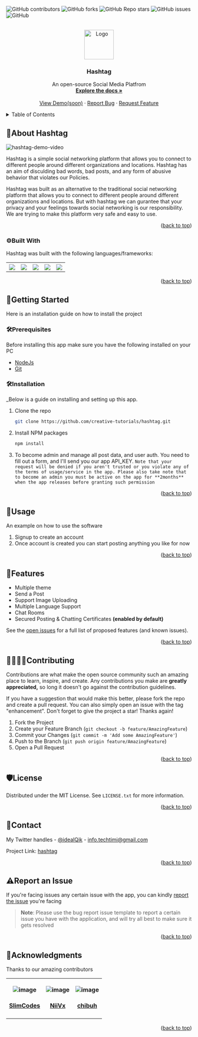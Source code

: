 <a name="readme-top"></a>

![GitHub contributors](https://img.shields.io/github/contributors/creative-tutorials/hashtag?style=for-the-badge)
![GitHub forks](https://img.shields.io/github/forks/creative-tutorials/hashtag?style=for-the-badge)
![GitHub Repo stars](https://img.shields.io/github/stars/creative-tutorials/hashtag?style=for-the-badge)
![GitHub issues](https://img.shields.io/github/issues/creative-tutorials/hashtag?style=for-the-badge)
![GitHub](https://img.shields.io/github/license/creative-tutorials/hashtag?color=blue&style=for-the-badge)



<!-- PROJECT LOGO -->
<br />
<div align="center">
  <a href="https://github.com/creative-tutorials/hashtag">
    <img src="public/icon.png" alt="Logo" width="80" height="80">
  </a>

  <h3 align="center">Hashtag</h3>

  <p align="center">
    An open-source Social Media Platfrom
    <br />
    <a href="#readme"><strong>Explore the docs »</strong></a>
    <br />
    <br />
    <a href="https://github.com/creative-tutorials/hashtag">View Demo(soon)</a>
    ·
    <a href="https://github.com/creative-tutorials/hashtag/issues/new?assignees=&labels=&template=bug_report.md&title=">Report Bug</a>
    ·
    <a href="https://github.com/creative-tutorials/hashtag/issues/new?assignees=&labels=&template=feature_request.md&title=">Request Feature</a>
  </p>
</div>



<!-- TABLE OF CONTENTS -->
<details>
  <summary>Table of Contents</summary>
  <ol>
    <li>
      <a href="#📑about-hashtag">About The Project</a>
      <ul>
        <li><a href="#⚙built-with">Built With</a></li>
      </ul>
    </li>
    <li>
      <a href="#📣getting-started">Getting Started</a>
      <ul>
        <li><a href="#🛠prerequisites">Prerequisites</a></li>
        <li><a href="#🛠installation">Installation</a></li>
      </ul>
    </li>
    <li><a href="#🔭usage">Usage</a></li>
    <li><a href="#🧪features">Features</a></li>
    <li><a href="#👨‍👩‍👧‍👦contributing">Contributing</a></li>
    <li><a href="#🛡license">License</a></li>
    <li><a href="#📩contact">Contact</a></li>
    <li><a href="#🤝acknowledgments">Acknowledgments</a></li>
  </ol>
</details>



<!-- ABOUT THE PROJECT -->

## 📑About Hashtag

![hashtag-demo-video](demo.gif)

Hashtag is a simple social networking platform that allows you to connect to different people around different organizations and locations. Hashtag has an aim of disculding bad words, bad posts, and any form of abusive behavior that violates our Policies.

Hashtag was built as an alternative to the traditional social networking platform that allows you to connect to different people around different organizations and locations. But with hashtag we can gurantee that your privacy and your feelings towards social networking is our responsibility. We are trying to make this platform very safe and easy to use. 

<p align="right">(<a href="#readme-top">back to top</a>)</p>



### ⚙Built With

Hashtag was built with the following languages/frameworks:

<table>
<tr>
<th>

<a href="https://reactjs.org/">

<img src="https://shields.io/badge/React-2A3143?logo=react&style=for-the-badge" />

</th>

<th>

<a href="https://expressjs.com/">

<img src="https://shields.io/badge/Express-2A3143?logo=express&style=for-the-badge" />

</a>
</th>

<th>

<a href="https://nodejs.org/">

<img src="https://shields.io/badge/Nodejs-2A3143?logo=node.js&style=for-the-badge" />

</a>
</th>

<th>

<a href="https://firebase.google.com/">

<img src="https://shields.io/badge/Firebase-2A3143?logo=firebase&style=for-the-badge" />

</a>
</th>

<th>

<a href="https://www.mongodb.com/">

<img src="https://shields.io/badge/MongoDB-2A3143?logo=mongodb&style=for-the-badge" />

</a>
</th>

</tr>
</table>

<p align="right">(<a href="#readme-top">back to top</a>)</p>



<!-- GETTING STARTED -->
## 📣Getting Started

Here is an installation guide on how to install the project

### 🛠Prerequisites

Before installing this app make sure you have the following installed on your PC

- [NodeJs](https://nodejs.org/en/download/)
- [Git](https://git-scm.com/downloads)

### 🛠Installation

_Below is a guide on installing and setting up this app.

1. Clone the repo
   ```sh
   git clone https://github.com/creative-tutorials/hashtag.git
   ```
2. Install NPM packages
   ```sh
   npm install
   ```
3. To become admin and manage all post data, and user auth. You need to fill out a form, and I'll send you our app API_KEY. `Note that your request will be denied if you aren't trusted or you violate any of the terms of usage/service in the app. Please also take note that to become an admin you must be active on the app for **2months** when the app releases before granting such permission` 

<p align="right">(<a href="#readme-top">back to top</a>)</p>



<!-- USAGE EXAMPLES -->
## 🔭Usage

An example on how to use the software

1. Signup to create an account
2. Once account is created you can start posting anything you like for now

<!-- _For more examples, please refer to the [Documentation](https://example.com)_ -->

<p align="right">(<a href="#readme-top">back to top</a>)</p>



<!-- ROADMAP -->
## 🧪Features

- Multiple theme
- Send a Post
- Support Image Uploading
- Multiple Language Support
- Chat Rooms
- Secured Posting & Chatting Certificates **(enabled by default)**

See the [open issues](https://github.com/creative-tutorials/hashtag/issues) for a full list of proposed features (and known issues).

<p align="right">(<a href="#readme-top">back to top</a>)</p>



<!-- CONTRIBUTING -->
## 👨‍👩‍👧‍👦Contributing

Contributions are what make the open source community such an amazing place to learn, inspire, and create. Any contributions you make are **greatly appreciated,** so long it doesn't go against the contribution guidelines.

If you have a suggestion that would make this better, please fork the repo and create a pull request. You can also simply open an issue with the tag "enhancement".
Don't forget to give the project a star! Thanks again!

1. Fork the Project
2. Create your Feature Branch (`git checkout -b feature/AmazingFeature`)
3. Commit your Changes (`git commit -m 'Add some AmazingFeature'`)
4. Push to the Branch (`git push origin feature/AmazingFeature`)
5. Open a Pull Request

<p align="right">(<a href="#readme-top">back to top</a>)</p>



<!-- LICENSE -->
## 🛡License

Distributed under the MIT License. See `LICENSE.txt` for more information.

<p align="right">(<a href="#readme-top">back to top</a>)</p>



<!-- CONTACT -->
## 📩Contact

My Twitter handles - [@idealQik](https://twitter.com/IdealQik) - info.techtimi@gmail.com

Project Link: [hashtag](https://github.com/creative-tutorials/hashtag/)

<p align="right">(<a href="#readme-top">back to top</a>)</p>

<!-- HELPER -->

## ⚠Report an Issue

If you're facing issues any certain issue with the app, you can kindly [report the issue](https://github.com/creative-tutorials/hashtag/issues/new/choose) you're facing

> **Note**: Please use the bug report issue template to report a certain issue you have with the application, and will try all best to make sure it gets resolved


<p align="right">(<a href="#readme-top">back to top</a>)</p>

<!-- ACKNOWLEDGMENTS -->
## 🤝Acknowledgments

Thanks to our amazing contributors

<table>
<tr>
<th>

![image](https://user-images.githubusercontent.com/68476321/196456230-d40721c0-b68a-4ff6-ad3c-57ecba5593c0.png)

#### [SlimCodes](https://github.com/slim-codes)
</th>
<th>

![image](https://avatars.githubusercontent.com/u/18625617?s=64&v=4)

#### [NiiVx](https://github.com/NiiVx)

</th>
<th>

![image](https://avatars.githubusercontent.com/u/74678752?s=64&v=4)

#### [chibuh](https://github.com/chibuh)

</th>
</tr>
</table>

<!-- * [Choose an Open Source License](https://choosealicense.com)
* [GitHub Emoji Cheat Sheet](https://www.webpagefx.com/tools/emoji-cheat-sheet)
* [Malven's Flexbox Cheatsheet](https://flexbox.malven.co/)
* [Malven's Grid Cheatsheet](https://grid.malven.co/)
* [Img Shields](https://shields.io)
* [GitHub Pages](https://pages.github.com)
* [Font Awesome](https://fontawesome.com)
* [React Icons](https://react-icons.github.io/react-icons/search) -->

<p align="right">(<a href="#readme-top">back to top</a>)</p>



<!-- MARKDOWN LINKS & IMAGES -->
<!-- https://www.markdownguide.org/basic-syntax/#reference-style-links -->
[contributors-shield]: https://img.shields.io/github/contributors/othneildrew/Best-README-Template.svg?style=for-the-badge
[contributors-url]: https://github.com/othneildrew/Best-README-Template/graphs/contributors
[forks-shield]: https://img.shields.io/github/forks/othneildrew/Best-README-Template.svg?style=for-the-badge
[forks-url]: https://github.com/othneildrew/Best-README-Template/network/members
[stars-shield]: https://img.shields.io/github/stars/othneildrew/Best-README-Template.svg?style=for-the-badge
[stars-url]: https://github.com/othneildrew/Best-README-Template/stargazers
[issues-shield]: https://img.shields.io/github/issues/othneildrew/Best-README-Template.svg?style=for-the-badge
[issues-url]: https://github.com/othneildrew/Best-README-Template/issues
[license-shield]: https://img.shields.io/github/license/othneildrew/Best-README-Template.svg?style=for-the-badge
[license-url]: https://github.com/othneildrew/Best-README-Template/blob/master/LICENSE.txt
[linkedin-shield]: https://img.shields.io/badge/-LinkedIn-black.svg?style=for-the-badge&logo=linkedin&colorB=555
[linkedin-url]: https://linkedin.com/in/othneildrew
[product-screenshot]: images/screenshot.png
[Next.js]: https://img.shields.io/badge/next.js-000000?style=for-the-badge&logo=nextdotjs&logoColor=white
[Next-url]: https://nextjs.org/
[React.js]: https://img.shields.io/badge/React-20232A?style=for-the-badge&logo=react&logoColor=61DAFB
[React-url]: https://reactjs.org/
[Vue.js]: https://img.shields.io/badge/Vue.js-35495E?style=for-the-badge&logo=vuedotjs&logoColor=4FC08D
[Vue-url]: https://vuejs.org/
[Angular.io]: https://img.shields.io/badge/Angular-DD0031?style=for-the-badge&logo=angular&logoColor=white
[Angular-url]: https://angular.io/
[Svelte.dev]: https://img.shields.io/badge/Svelte-4A4A55?style=for-the-badge&logo=svelte&logoColor=FF3E00
[Svelte-url]: https://svelte.dev/
[Laravel.com]: https://img.shields.io/badge/Laravel-FF2D20?style=for-the-badge&logo=laravel&logoColor=white
[Laravel-url]: https://laravel.com
[Bootstrap.com]: https://img.shields.io/badge/Bootstrap-563D7C?style=for-the-badge&logo=bootstrap&logoColor=white
[Bootstrap-url]: https://getbootstrap.com
[JQuery.com]: https://img.shields.io/badge/jQuery-0769AD?style=for-the-badge&logo=jquery&logoColor=white
[JQuery-url]: https://jquery.com 
